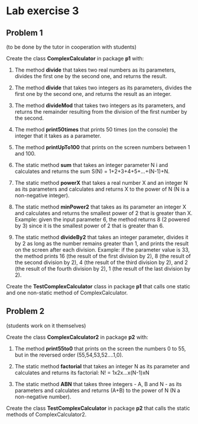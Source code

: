 # Lab exercise 3

## Problem 1
(to be done by the tutor in cooperation with students)

Create the class **ComplexCalculator** in package **p1** with:

1. The method **divide** that takes two real numbers as its parameters, divides the first one by the second one, and returns the result.

2. The method **divide** that takes two integers as its parameters, divides the first one by the second one, and returns the result as an integer. 

3. The method **divideMod** that takes two integers as its parameters, and returns the remainder resulting from the division of the first number by the second. 

4. The method **print50times** that prints 50 times (on the console) the integer that it takes as a parameter. 

5. The method **printUpTo100** that prints on the screen numbers between 1 and 100. 

6. The static method **sum** that takes an integer parameter N i and calculates and returns the sum S(N) = 1+2+3+4+5+...+(N-1)+N. 

7. The static method **powerX** that takes a real number X and an integer N as its parameters and calculates and returns X to the power of N (N is a non-negative integer).

8. The static method **minPower2** that takes as its parameter an integer X and calculates and returns the smallest power of 2 that is greater than X. Example: given the input parameter 6, the method returns 8 (2 powered by 3) since it is the smallest power of 2 that is greater than 6. 

9. The static method **divideBy2** that takes an integer parameter, divides it by 2 as long as the number remains greater than 1, and prints the result on the screen after each division. Example: if the parameter value is 33, the method prints 16 (the result of the first division by 2), 8 (the result of the second division by 2), 4 (the result of the third division by 2), and 2 (the result of the fourth division by 2), 1 (the result of the last division by 2).

Create the **TestComplexCalculator** class in package **p1** that calls one static and one non-static method of ComplexCalculator. 


## Problem 2
(students work on it themselves)

Create the class **ComplexCalculator2** in package **p2** with:

1. The method **print55to0** that prints on the screen the numbers 0 to 55, but in the reversed order (55,54,53,52....1,0).

2. The static method **factorial** that takes an integer N as its parameter and calculates and returns its factorial:  N! = 1x2x...x(N-1)xN

3. The static method **ABN** that takes three integers - A, B and N - as its parameters and calculates and returns (A+B) to the power of N (N a non-negative number).

Create the class **TestComplexCalculator** in package **p2** that calls the static methods of ComplexCalculator2.